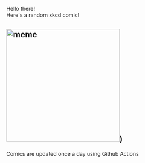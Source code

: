 Hello there! <br>Here's a random xkcd comic!<br>
## <img src="https://imgs.xkcd.com/comics/stratigraphic_record.png" alt="meme" width="300"/>)<br>
Comics are updated once a day using Github Actions